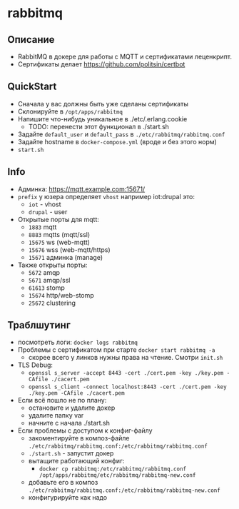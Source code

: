 # rabbitmq

## Описание
* RabbitMQ в докере для работы с MQTT и сертификатами леценкрипт.
* Сертификаты делает https://github.com/politsin/certbot

## QuickStart
* Сначала у вас должны быть уже сделаны сертификаты
* Склонируйте в `/opt/apps/rabbitmq`
* Напишите что-нибудь уникальное в ./etc/.erlang.cookie
  - TODO: перенести этот функционал в ./start.sh
* Задайте `default_user` и `default_pass` в `./etc/rabbitmq/rabbitmq.conf`
* Задайте hostname в `docker-compose.yml` (вроде и без этого норм)
* `start.sh`

## Info
* Админка: https://mqtt.example.com:15671/
* `prefix` у юзера определяет `vhost` например iot:drupal это:
  - `iot` - vhost
  - `drupal` - user
* Открытые порты для mqtt:
  - `1883` mqtt
  - `8883` mqtts (mqtt/ssl)
  - `15675` ws (web-mqtt)
  - `15676` wss (web-mqtt/https)
  - `15671` админка (manage)
* Также открыты порты:
  - `5672` amqp
  - `5671` amqp/ssl
  - `61613` stomp
  - `15674` http/web-stomp
  - `25672` clustering

## Траблшутинг
* посмотреть логи: `docker logs rabbitmq`
* Проблемы с сертификатом при старте `docker start rabbitmq -a`
  - скорее всего у линков нужны права на чтение. Смотри `init.sh`
* TLS Debug:
  - `openssl s_server -accept 8443 -cert ./cert.pem -key ./key.pem -CAfile ./cacert.pem`
  - `openssl s_client -connect localhost:8443 -cert ./cert.pem -key ./key.pem -CAfile ./cacert.pem`
* Если всё пошло не по плану:
  - остановите и удалите докер
  - удалите папку var
  - начните с начала ./start.sh
* Если проблемы с доступом к конфиг-файлу
  - закоментируйте в композ-файле `./etc/rabbitmq/rabbitmq.conf:/etc/rabbitmq/rabbitmq.conf`
  - `./start.sh` - запустит докер
  - вытащите работающий конфиг:
    - `docker cp rabbitmq:/etc/rabbitmq/rabbitmq.conf /opt/apps/rabbitmq/etc/rabbitmq/rabbitmq-new.conf`
  - добавьте его в композ `./etc/rabbitmq/rabbitmq.conf:/etc/rabbitmq/rabbitmq-new.conf`
  - конфигурируйте как надо
